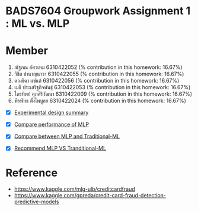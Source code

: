 # BADS7604 Groupwork Assignment 1 : ML vs. MLP
# Member 
1) ณัฐภณ อัศวเหม 6310422052 (% contribution in this homework: 16.67%)
2) วิชิต ชำนาญนาวา 6310422055 (% contribution in this homework: 16.67%)
3) ดวงธิดา แซ่แต้ 6310422056 (% contribution in this homework: 16.67%)
4) เมธี ประเสริฐกิจพันธุ์ 6310422053 (% contribution in this homework: 16.67%)
5) ไตรทิพย์ ศุภศิริวัฒนา 6310422009 (% contribution in this homework: 16.67%)
6) พีรพัทธ ตั้งไพบูลย 6310422024 (% contribution in this homework: 16.67%)

- [x] [Experimental design summary](./Summary%20design)
- [x] [Compare performance of MLP](./Compare%20performance%20of%20MLP)
- [x] [Compare between MLP and Traditional-ML](./Compare%20between%20traditional%20ML%20and%20MLP)
- [x] [Recommend MLP VS Tranditional-ML](./Compare%20between%20traditional%20ML%20and%20MLP)


# Reference 
- https://www.kaggle.com/mlg-ulb/creditcardfraud
- https://www.kaggle.com/gpreda/credit-card-fraud-detection-predictive-models
